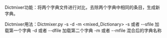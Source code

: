 Dictmixer功能：将两个字典文件进行对比，去除两个字典中相同的条目，生成新字典。

Dictmixer用法：Dictmixer.py -s <Dictionary1> -d <Dictionary2> -m <mixed_Dictionary>
  -s 或者 --sfile 加载第一个字典
  -d 或者 --dfile 加载第二个字典
  -m 或者 --mfile 混合后的字典名称
